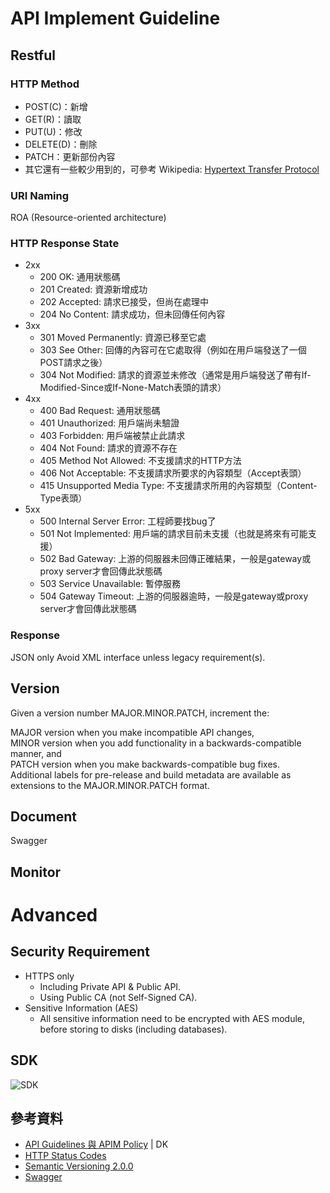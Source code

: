 # API Implement Guideline

## Restful
### HTTP Method
* POST(C)：新增
* GET(R)：讀取
* PUT(U)：修改
* DELETE(D)：刪除
* PATCH：更新部份內容
* 其它還有一些較少用到的，可參考 Wikipedia: [Hypertext Transfer Protocol](https://en.wikipedia.org/wiki/Hypertext_Transfer_Protocol#Request_methods "Request Method")

### URI Naming
ROA (Resource-oriented architecture)

### HTTP Response State
* 2xx
	* 200 OK: 通用狀態碼
	* 201 Created: 資源新增成功
	* 202 Accepted: 請求已接受，但尚在處理中
	* 204 No Content: 請求成功，但未回傳任何內容
* 3xx
	* 301 Moved Permanently: 資源已移至它處
	* 303 See Other: 回傳的內容可在它處取得（例如在用戶端發送了一個POST請求之後）
	* 304 Not Modified: 請求的資源並未修改（通常是用戶端發送了帶有If-Modified-Since或If-None-Match表頭的請求）
* 4xx
	* 400 Bad Request: 通用狀態碼
	* 401 Unauthorized: 用戶端尚未驗證
	* 403 Forbidden: 用戶端被禁止此請求
	* 404 Not Found: 請求的資源不存在
	* 405 Method Not Allowed: 不支援請求的HTTP方法
	* 406 Not Acceptable: 不支援請求所要求的內容類型（Accept表頭）
	* 415 Unsupported Media Type: 不支援請求所用的內容類型（Content-Type表頭）
* 5xx
	* 500 Internal Server Error: 工程師要找bug了
	* 501 Not Implemented: 用戶端的請求目前未支援（也就是將來有可能支援）
	* 502 Bad Gateway: 上游的伺服器未回傳正確結果，一般是gateway或proxy server才會回傳此狀態碼
	* 503 Service Unavailable: 暫停服務
	* 504 Gateway Timeout: 上游的伺服器逾時，一般是gateway或proxy server才會回傳此狀態碼

### Response
JSON only
Avoid XML interface unless legacy requirement(s).


## Version
Given a version number MAJOR.MINOR.PATCH, increment the:

MAJOR version when you make incompatible API changes,  
MINOR version when you add functionality in a backwards-compatible manner, and  
PATCH version when you make backwards-compatible bug fixes.  
Additional labels for pre-release and build metadata are available as extensions to the MAJOR.MINOR.PATCH format.


## Document
Swagger

## Monitor


# Advanced
## Security Requirement
* HTTPS only  
	* Including Private API & Public API.  
	* Using Public CA (not Self-Signed CA).  
* Sensitive Information (AES)  
	* All sensitive information need to be encrypted with AES module, before storing to disks (including databases).
## SDK
![SDK](http://columns.chicken-house.net/wp-content/uploads/2016/10/apisdk-02-arch.png)

## 參考資料

* [API Guidelines 與 APIM Policy](http://sysblog.104.com.tw/notice.php?op=notice_view&id=17609) | DK
* [HTTP Status Codes](http://www.restapitutorial.com/httpstatuscodes.html)
* [Semantic Versioning 2.0.0](http://semver.org/)
* [Swagger](http://swagger.io/)